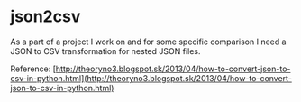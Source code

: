 # json2csv

As a part of a project I work on and for some specific comparison I need a JSON to CSV transformation for nested JSON files.


Reference:
[http://theoryno3.blogspot.sk/2013/04/how-to-convert-json-to-csv-in-python.html](http://theoryno3.blogspot.sk/2013/04/how-to-convert-json-to-csv-in-python.html)
